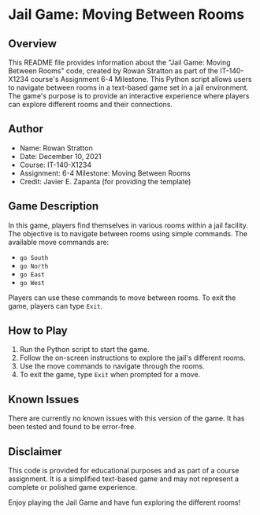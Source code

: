 # Jail Game: Moving Between Rooms

## Overview
This README file provides information about the "Jail Game: Moving Between Rooms" code, created by Rowan Stratton as part of the IT-140-X1234 course's Assignment 6-4 Milestone. This Python script allows users to navigate between rooms in a text-based game set in a jail environment. The game's purpose is to provide an interactive experience where players can explore different rooms and their connections.

## Author
- Name: Rowan Stratton
- Date: December 10, 2021
- Course: IT-140-X1234
- Assignment: 6-4 Milestone: Moving Between Rooms
- Credit: Javier E. Zapanta (for providing the template)

## Game Description
In this game, players find themselves in various rooms within a jail facility. The objective is to navigate between rooms using simple commands. The available move commands are:
- `go South`
- `go North`
- `go East`
- `go West`

Players can use these commands to move between rooms. To exit the game, players can type `Exit`.

## How to Play
1. Run the Python script to start the game.
2. Follow the on-screen instructions to explore the jail's different rooms.
3. Use the move commands to navigate through the rooms.
4. To exit the game, type `Exit` when prompted for a move.

## Known Issues
There are currently no known issues with this version of the game. It has been tested and found to be error-free.

## Disclaimer
This code is provided for educational purposes and as part of a course assignment. It is a simplified text-based game and may not represent a complete or polished game experience.

Enjoy playing the Jail Game and have fun exploring the different rooms!
